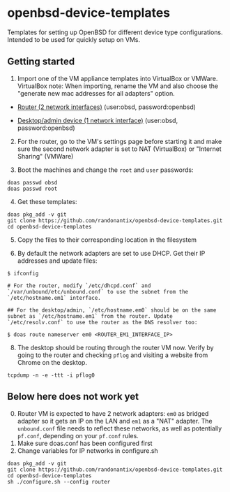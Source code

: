 # openbsd-device-templates

Templates for setting up OpenBSD for different device type configurations. Intended to be used for quickly setup on VMs.

## Getting started

1. Import one of the VM appliance templates into VirtualBox or VMWare. VirtualBox note: When importing, rename the VM and also choose the "generate new mac addresses for all adapters" option.

- [Router (2 network interfaces)](https://drive.google.com/file/d/1ArJHvuf3_sf0qmMnhBYmmEvdYIGIImvX/view?usp=drive_link) (user:obsd, password:openbsd)

- [Desktop/admin device (1 network interface)](https://drive.google.com/file/d/1n-Di5mn6PbEydKYyifEfaGm6NWGzIdYa/view?usp=drive_link) (user:obsd, password:openbsd)

2. For the router, go to the VM's settings page before starting it and make sure the second network adapter is set to NAT (VirtualBox) or "Internet Sharing" (VMWare)

3. Boot the machines and change the `root` and `user` passwords:

```
doas passwd obsd
doas passwd root
```

4. Get these templates:

```
doas pkg_add -v git
git clone https://github.com/randonantix/openbsd-device-templates.git
cd openbsd-device-templates
```

5. Copy the files to their corresponding location in the filesystem

6. By default the network adapters are set to use DHCP. Get their IP addresses and update files:

```
$ ifconfig

# For the router, modify `/etc/dhcpd.conf` and `/var/unbound/etc/unbound.conf` to use the subnet from the `/etc/hostname.em1` interface.

## For the desktop/admin, `/etc/hostname.em0` should be on the same subnet as `/etc/hostname.em1` from the router. Update `/etc/resolv.conf` to use the router as the DNS resolver too:

$ doas route nameserver em0 <ROUTER_EM1_INTERFACE_IP>
```

8. The desktop should be routing through the router VM now. Verify by going to the router and checking `pflog` and visiting a website from Chrome on the desktop.

```
tcpdump -n -e -ttt -i pflog0
```





## Below here does not work yet

0. Router VM is expected to have 2 network adapters: `em0` as bridged adapter so it gets an IP on the LAN and `em1` as a "NAT" adapter. The `unbound.conf` file needs to reflect these networks, as well as potentially `pf.conf`, depending on your `pf.conf` rules.
1. Make sure doas.conf has been configured first
2. Change variables for IP networks in configure.sh

```
doas pkg_add -v git
git clone https://github.com/randonantix/openbsd-device-templates.git
cd openbsd-device-templates
sh ./configure.sh --config router

```
